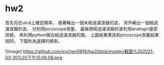 # hw2
首先先在ulcd上確認頻率，
接著輸出一個未經過濾波器的波，
另外輸出一個經過濾波器的波，
分別用picoscope測量，
最後將經過濾波器的波利用analogin接受訊號，
再利用python做出經過濾波器的圖，
上圖結果應該和picoscope測量結果相同，
下圖則為選擇的頻率。
 
 ![image] https://github.com/yuchen0816/hw2/blob/master/截圖%202021-03-30%20下午10.08.08.png
 

